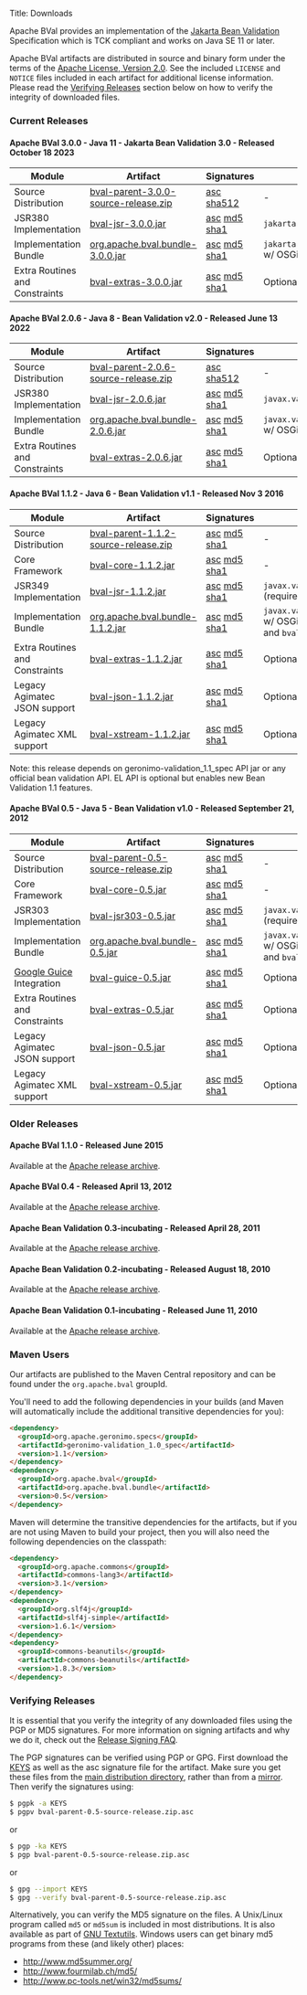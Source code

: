 Title: Downloads

Apache BVal provides an implementation of the
[Jakarta Bean Validation][bv-spec] Specification
which is TCK compliant and works on Java SE 11 or later.

Apache BVal artifacts are distributed in source and binary form under the
terms of the [Apache License, Version 2.0][ALv2].
See the included `LICENSE` and `NOTICE` files included in each artifact for
additional license information.  Please read the
[Verifying Releases](#Downloads-VerifyingReleases) section below on
how to verify the integrity of downloaded files.

[bv-spec]: https://jakarta.ee/specifications/bean-validation/3.0/
[ALv2]: http://www.apache.org/licenses/LICENSE-2.0

### Current Releases

#### Apache BVal 3.0.0 - Java 11 - Jakarta Bean Validation 3.0 - Released October 18 2023
Module | Artifact | Signatures | Comments
--|--|--|--
Source Distribution | [bval-parent-3.0.0-source-release.zip][src300] | [asc][src-asc300] [sha512][src-sha512300] | -
JSR380 Implementation | [bval-jsr-3.0.0.jar][jsr300] | [asc][jsr-asc300] [md5][jsr-md5300] [sha1][jsr-sha1300] | `jakarta.validation.spi.ValidationProvider`
Implementation Bundle | [org.apache.bval.bundle-3.0.0.jar][bundle300] | [asc][bundle-asc300] [md5][bundle-md5300] [sha1][bundle-sha1300] | `jakarta.validation.spi.ValidationProvider` w/ OSGi metadata (includes `bval-jsr`)
Extra Routines and Constraints | [bval-extras-3.0.0.jar][bvextras300] | [asc][bvextras-asc300] [md5][bvextras-md5300] [sha1][bvextras-sha1300] | Optional module

[src300]: http://www.apache.org/dyn/closer.cgi/bval/3.0.0/bval-parent-3.0.0-source-release.zip
[src-asc300]: http://www.apache.org/dist/bval/3.0.0/bval-parent-3.0.0-source-release.zip.asc
[src-sha512300]: http://www.apache.org/dist/bval/3.0.0/bval-parent-3.0.0-source-release.zip.sha512
[jsr300]: http://repo1.maven.org/maven2/org/apache/bval/bval-jsr/3.0.0/bval-jsr-3.0.0.jar
[jsr-asc300]: https://repository.apache.org/content/repositories/releases/org/apache/bval/bval-jsr/3.0.0/bval-jsr-3.0.0.jar.asc
[jsr-md5300]: https://repository.apache.org/content/repositories/releases/org/apache/bval/bval-jsr/3.0.0/bval-jsr-3.0.0.jar.md5
[jsr-sha1300]: https://repository.apache.org/content/repositories/releases/org/apache/bval/bval-jsr/3.0.0/bval-jsr-3.0.0.jar.sha1
[bundle300]: http://repo1.maven.org/maven2/org/apache/bval/org.apache.bval.bundle/3.0.0/org.apache.bval.bundle-3.0.0.jar
[bundle-asc300]: https://repository.apache.org/content/repositories/releases/org/apache/bval/org.apache.bval.bundle/3.0.0/org.apache.bval.bundle-3.0.0.jar.asc
[bundle-md5300]: https://repository.apache.org/content/repositories/releases/org/apache/bval/org.apache.bval.bundle/3.0.0/org.apache.bval.bundle-3.0.0.jar.md5
[bundle-sha1300]: https://repository.apache.org/content/repositories/releases/org/apache/bval/org.apache.bval.bundle/3.0.0/org.apache.bval.bundle-3.0.0.jar.sha1
[bvextras300]: http://repo1.maven.org/maven2/org/apache/bval/bval-extras/3.0.0/bval-extras-3.0.0.jar
[bvextras-asc300]: https://repository.apache.org/content/repositories/releases/org/apache/bval/bval-extras/3.0.0/bval-extras-3.0.0.jar.asc
[bvextras-md5300]: https://repository.apache.org/content/repositories/releases/org/apache/bval/bval-extras/3.0.0/bval-extras-3.0.0.jar.md5
[bvextras-sha1300]: https://repository.apache.org/content/repositories/releases/org/apache/bval/bval-extras/3.0.0/bval-extras-3.0.0.jar.sha1


#### Apache BVal 2.0.6 - Java 8 - Bean Validation v2.0 - Released June 13 2022
Module | Artifact | Signatures | Comments
--|--|--|--
Source Distribution | [bval-parent-2.0.6-source-release.zip][src206] | [asc][src-asc206] [sha512][src-sha512206] | -
JSR380 Implementation | [bval-jsr-2.0.6.jar][jsr206] | [asc][jsr-asc206] [md5][jsr-md5206] [sha1][jsr-sha1206] | `javax.validation.spi.ValidationProvider`
Implementation Bundle | [org.apache.bval.bundle-2.0.6.jar][bundle206] | [asc][bundle-asc206] [md5][bundle-md5206] [sha1][bundle-sha1206] | `javax.validation.spi.ValidationProvider` w/ OSGi metadata (includes `bval-jsr`)
Extra Routines and Constraints | [bval-extras-2.0.6.jar][bvextras206] | [asc][bvextras-asc206] [md5][bvextras-md5206] [sha1][bvextras-sha1206] | Optional module

[src206]: http://www.apache.org/dyn/closer.cgi/bval/2.0.6/bval-parent-2.0.6-source-release.zip
[src-asc206]: http://www.apache.org/dist/bval/2.0.6/bval-parent-2.0.6-source-release.zip.asc
[src-sha512206]: http://www.apache.org/dist/bval/2.0.6/bval-parent-2.0.6-source-release.zip.sha512
[jsr206]: http://repo1.maven.org/maven2/org/apache/bval/bval-jsr/2.0.6/bval-jsr-2.0.6.jar
[jsr-asc206]: https://repository.apache.org/content/repositories/releases/org/apache/bval/bval-jsr/2.0.6/bval-jsr-2.0.6.jar.asc
[jsr-md5206]: https://repository.apache.org/content/repositories/releases/org/apache/bval/bval-jsr/2.0.6/bval-jsr-2.0.6.jar.md5
[jsr-sha1206]: https://repository.apache.org/content/repositories/releases/org/apache/bval/bval-jsr/2.0.6/bval-jsr-2.0.6.jar.sha1
[bundle206]: http://repo1.maven.org/maven2/org/apache/bval/org.apache.bval.bundle/2.0.6/org.apache.bval.bundle-2.0.6.jar
[bundle-asc206]: https://repository.apache.org/content/repositories/releases/org/apache/bval/org.apache.bval.bundle/2.0.6/org.apache.bval.bundle-2.0.6.jar.asc
[bundle-md5206]: https://repository.apache.org/content/repositories/releases/org/apache/bval/org.apache.bval.bundle/2.0.6/org.apache.bval.bundle-2.0.6.jar.md5
[bundle-sha1206]: https://repository.apache.org/content/repositories/releases/org/apache/bval/org.apache.bval.bundle/2.0.6/org.apache.bval.bundle-2.0.6.jar.sha1
[bvextras206]: http://repo1.maven.org/maven2/org/apache/bval/bval-extras/2.0.6/bval-extras-2.0.6.jar
[bvextras-asc206]: https://repository.apache.org/content/repositories/releases/org/apache/bval/bval-extras/2.0.6/bval-extras-2.0.6.jar.asc
[bvextras-md5206]: https://repository.apache.org/content/repositories/releases/org/apache/bval/bval-extras/2.0.6/bval-extras-2.0.6.jar.md5
[bvextras-sha1206]: https://repository.apache.org/content/repositories/releases/org/apache/bval/bval-extras/2.0.6/bval-extras-2.0.6.jar.sha1

#### Apache BVal 1.1.2 - Java 6 - Bean Validation v1.1 - Released Nov 3 2016

Module | Artifact | Signatures | Comments
--|--|--|--
Source Distribution | [bval-parent-1.1.2-source-release.zip][src112] | [asc][src-asc112] [md5][src-md5112] [sha1][src-sha1112] | -
Core Framework | [bval-core-1.1.2.jar][core112] | [asc][core-asc112] [md5][core-md5112] [sha1][core-sha1112] | -
JSR349 Implementation | [bval-jsr-1.1.2.jar][jsr112] | [asc][jsr-asc112] [md5][jsr-md5112] [sha1][jsr-sha1112] | `javax.validation.spi.ValidationProvider` (requires `bval-core`)
Implementation Bundle | [org.apache.bval.bundle-1.1.2.jar][bundle112] | [asc][bundle-asc112] [md5][bundle-md5112] [sha1][bundle-sha1112] | `javax.validation.spi.ValidationProvider` w/ OSGi metadata (includes `bval-core` and `bval-jsr`)
Extra Routines and Constraints | [bval-extras-1.1.2.jar][bvextras112] | [asc][bvextras-asc112] [md5][bvextras-md5112] [sha1][bvextras-sha1112] | Optional module
Legacy Agimatec JSON support | [bval-json-1.1.2.jar][bvjson112] | [asc][bvjson-asc112] [md5][bvjson-md5112] [sha1][bvjson-sha1112] | Optional integration module
Legacy Agimatec XML support | [bval-xstream-1.1.2.jar][bvxstream112] | [asc][bvxstream-asc112] [md5][bvxstream-md5112] [sha1][bvxstream-sha1112] | Optional integration module

[src112]: http://www.apache.org/dyn/closer.cgi/bval/1.1.2/bval-parent-1.1.2-source-release.zip
[src-asc112]: http://www.apache.org/dist/bval/1.1.2/bval-parent-1.1.2-source-release.zip.asc
[src-md5112]: http://www.apache.org/dist/bval/1.1.2/bval-parent-1.1.2-source-release.zip.md5
[src-sha1112]: http://www.apache.org/dist/bval/1.1.2/bval-parent-1.1.2-source-release.zip.sha1
[core112]: http://repo1.maven.org/maven2/org/apache/bval/bval-core/1.1.2/bval-core-1.1.2.jar
[core-asc112]: https://repository.apache.org/content/repositories/releases/org/apache/bval/bval-core/1.1.2/bval-core-1.1.2.jar.asc
[core-md5112]: https://repository.apache.org/content/repositories/releases/org/apache/bval/bval-core/1.1.2/bval-core-1.1.2.jar.md5
[core-sha1112]: https://repository.apache.org/content/repositories/releases/org/apache/bval/bval-core/1.1.2/bval-core-1.1.2.jar.sha1
[jsr112]: http://repo1.maven.org/maven2/org/apache/bval/bval-jsr/1.1.2/bval-jsr-1.1.2.jar
[jsr-asc112]: https://repository.apache.org/content/repositories/releases/org/apache/bval/bval-jsr/1.1.2/bval-jsr-1.1.2.jar.asc
[jsr-md5112]: https://repository.apache.org/content/repositories/releases/org/apache/bval/bval-jsr/1.1.2/bval-jsr-1.1.2.jar.md5
[jsr-sha1112]: https://repository.apache.org/content/repositories/releases/org/apache/bval/bval-jsr/1.1.2/bval-jsr-1.1.2.jar.sha1
[bundle112]: http://repo1.maven.org/maven2/org/apache/bval/org.apache.bval.bundle/1.1.2/org.apache.bval.bundle-1.1.2.jar
[bundle-asc112]: https://repository.apache.org/content/repositories/releases/org/apache/bval/org.apache.bval.bundle/1.1.2/org.apache.bval.bundle-1.1.2.jar.asc
[bundle-md5112]: https://repository.apache.org/content/repositories/releases/org/apache/bval/org.apache.bval.bundle/1.1.2/org.apache.bval.bundle-1.1.2.jar.md5
[bundle-sha1112]: https://repository.apache.org/content/repositories/releases/org/apache/bval/org.apache.bval.bundle/1.1.2/org.apache.bval.bundle-1.1.2.jar.sha1
[bvextras112]: http://repo1.maven.org/maven2/org/apache/bval/bval-extras/1.1.2/bval-extras-1.1.2.jar
[bvextras-asc112]: https://repository.apache.org/content/repositories/releases/org/apache/bval/bval-extras/1.1.2/bval-extras-1.1.2.jar.asc
[bvextras-md5112]: https://repository.apache.org/content/repositories/releases/org/apache/bval/bval-extras/1.1.2/bval-extras-1.1.2.jar.md5
[bvextras-sha1112]: https://repository.apache.org/content/repositories/releases/org/apache/bval/bval-extras/1.1.2/bval-extras-1.1.2.jar.sha1
[bvjson112]: http://repo1.maven.org/maven2/org/apache/bval/bval-json/1.1.2/bval-json-1.1.2.jar
[bvjson-asc112]: https://repository.apache.org/content/repositories/releases/org/apache/bval/bval-json/1.1.2/bval-json-1.1.2.jar.asc
[bvjson-md5112]: https://repository.apache.org/content/repositories/releases/org/apache/bval/bval-json/1.1.2/bval-json-1.1.2.jar.md5
[bvjson-sha1112]: https://repository.apache.org/content/repositories/releases/org/apache/bval/bval-json/1.1.2/bval-json-1.1.2.jar.sha1
[bvxstream112]: http://repo1.maven.org/maven2/org/apache/bval/bval-xstream/1.1.2/bval-xstream-1.1.2.jar
[bvxstream-asc112]: https://repository.apache.org/content/repositories/releases/org/apache/bval/bval-xstream/1.1.2/bval-xstream-1.1.2.jar.asc
[bvxstream-md5112]: https://repository.apache.org/content/repositories/releases/org/apache/bval/bval-xstream/1.1.2/bval-xstream-1.1.2.jar.md5
[bvxstream-sha1112]: https://repository.apache.org/content/repositories/releases/org/apache/bval/bval-xstream/1.1.2/bval-xstream-1.1.2.jar.sha1

Note: this release depends on geronimo-validation_1.1_spec API jar or any official bean validation API. EL API is optional but enables new Bean Validation 1.1 features.

#### Apache BVal 0.5 - Java 5 - Bean Validation v1.0 - Released September 21, 2012

Module | Artifact | Signatures | Comments
--|--|--|--
Source Distribution | [bval-parent-0.5-source-release.zip][src] | [asc][src-asc] [md5][src-md5] [sha1][src-sha1] | -
Core Framework | [bval-core-0.5.jar][core] | [asc][core-asc] [md5][core-md5] [sha1][core-sha1] | -
JSR303 Implementation | [bval-jsr303-0.5.jar][jsr303] | [asc][jsr303-asc] [md5][jsr303-md5] [sha1][jsr303-sha1] | `javax.validation.spi.ValidationProvider` (requires `bval-core`)
Implementation Bundle | [org.apache.bval.bundle-0.5.jar][bundle] | [asc][bundle-asc] [md5][bundle-md5] [sha1][bundle-sha1] | `javax.validation.spi.ValidationProvider` w/ OSGi metadata (includes `bval-core` and `bval-jsr303`)
[Google Guice][guice] Integration | [bval-guice-0.5.jar][bvguice] | [asc][bvguice-asc] [md5][bvguice-md5] [sha1][bvguice-sha1] | Optional integration module
Extra Routines and Constraints | [bval-extras-0.5.jar][bvextras] | [asc][bvextras-asc] [md5][bvextras-md5] [sha1][bvextras-sha1] | Optional module
Legacy Agimatec JSON support | [bval-json-0.5.jar][bvjson] | [asc][bvjson-asc] [md5][bvjson-md5] [sha1][bvjson-sha1] | Optional integration module
Legacy Agimatec XML support | [bval-xstream-0.5.jar][bvxstream] | [asc][bvxstream-asc] [md5][bvxstream-md5] [sha1][bvxstream-sha1] | Optional integration module

[src]: http://www.apache.org/dyn/closer.cgi/bval/0.5/bval-parent-0.5-source-release.zip
[src-asc]: http://www.apache.org/dist/bval/0.5/bval-parent-0.5-source-release.zip.asc
[src-md5]: http://www.apache.org/dist/bval/0.5/bval-parent-0.5-source-release.zip.md5
[src-sha1]: http://www.apache.org/dist/bval/0.5/bval-parent-0.5-source-release.zip.sha1
[core]: http://repo1.maven.org/maven2/org/apache/bval/bval-core/0.5/bval-core-0.5.jar
[core-asc]: https://repository.apache.org/content/repositories/releases/org/apache/bval/bval-core/0.5/bval-core-0.5.jar.asc
[core-md5]: https://repository.apache.org/content/repositories/releases/org/apache/bval/bval-core/0.5/bval-core-0.5.jar.md5
[core-sha1]: https://repository.apache.org/content/repositories/releases/org/apache/bval/bval-core/0.5/bval-core-0.5.jar.sha1
[jsr303]: http://repo1.maven.org/maven2/org/apache/bval/bval-jsr303/0.5/bval-jsr303-0.5.jar
[jsr303-asc]: https://repository.apache.org/content/repositories/releases/org/apache/bval/bval-jsr303/0.5/bval-jsr303-0.5.jar.asc
[jsr303-md5]: https://repository.apache.org/content/repositories/releases/org/apache/bval/bval-jsr303/0.5/bval-jsr303-0.5.jar.md5
[jsr303-sha1]: https://repository.apache.org/content/repositories/releases/org/apache/bval/bval-jsr303/0.5/bval-jsr303-0.5.jar.sha1
[bundle]: http://repo1.maven.org/maven2/org/apache/bval/org.apache.bval.bundle/0.5/org.apache.bval.bundle-0.5.jar
[bundle-asc]: https://repository.apache.org/content/repositories/releases/org/apache/bval/org.apache.bval.bundle/0.5/org.apache.bval.bundle-0.5.jar.asc
[bundle-md5]: https://repository.apache.org/content/repositories/releases/org/apache/bval/org.apache.bval.bundle/0.5/org.apache.bval.bundle-0.5.jar.md5
[bundle-sha1]: https://repository.apache.org/content/repositories/releases/org/apache/bval/org.apache.bval.bundle/0.5/org.apache.bval.bundle-0.5.jar.sha1
[bvguice]: http://repo1.maven.org/maven2/org/apache/bval/bval-guice/0.5/bval-guice-0.5.jar
[bvguice-asc]: https://repository.apache.org/content/repositories/releases/org/apache/bval/bval-guice/0.5/bval-guice-0.5.jar.asc
[bvguice-md5]: https://repository.apache.org/content/repositories/releases/org/apache/bval/bval-guice/0.5/bval-guice-0.5.jar.md5
[bvguice-sha1]: https://repository.apache.org/content/repositories/releases/org/apache/bval/bval-guice/0.5/bval-guice-0.5.jar.sha1
[bvextras]: http://repo1.maven.org/maven2/org/apache/bval/bval-extras/0.5/bval-extras-0.5.jar
[bvextras-asc]: https://repository.apache.org/content/repositories/releases/org/apache/bval/bval-extras/0.5/bval-extras-0.5.jar.asc
[bvextras-md5]: https://repository.apache.org/content/repositories/releases/org/apache/bval/bval-extras/0.5/bval-extras-0.5.jar.md5
[bvextras-sha1]: https://repository.apache.org/content/repositories/releases/org/apache/bval/bval-extras/0.5/bval-extras-0.5.jar.sha1
[bvjson]: http://repo1.maven.org/maven2/org/apache/bval/bval-json/0.5/bval-json-0.5.jar
[bvjson-asc]: https://repository.apache.org/content/repositories/releases/org/apache/bval/bval-json/0.5/bval-json-0.5.jar.asc
[bvjson-md5]: https://repository.apache.org/content/repositories/releases/org/apache/bval/bval-json/0.5/bval-json-0.5.jar.md5
[bvjson-sha1]: https://repository.apache.org/content/repositories/releases/org/apache/bval/bval-json/0.5/bval-json-0.5.jar.sha1
[bvxstream]: http://repo1.maven.org/maven2/org/apache/bval/bval-xstream/0.5/bval-xstream-0.5.jar
[bvxstream-asc]: https://repository.apache.org/content/repositories/releases/org/apache/bval/bval-xstream/0.5/bval-xstream-0.5.jar.asc
[bvxstream-md5]: https://repository.apache.org/content/repositories/releases/org/apache/bval/bval-xstream/0.5/bval-xstream-0.5.jar.md5
[bvxstream-sha1]: https://repository.apache.org/content/repositories/releases/org/apache/bval/bval-xstream/0.5/bval-xstream-0.5.jar.sha1

[guice]: http://code.google.com/p/google-guice/

<a name="Downloads-OlderReleases"></a>

### Older Releases

#### Apache BVal 1.1.0 - Released June 2015
Available at the [Apache release archive](http://archive.apache.org/dist/bval/1.1.0).

#### Apache BVal 0.4 - Released April 13, 2012
Available at the [Apache release archive](http://archive.apache.org/dist/bval/0.4).

#### Apache Bean Validation 0.3-incubating - Released April 28, 2011
Available at the [Apache release archive](http://archive.apache.org/dist/incubator/bval/0.3-incubating).

#### Apache Bean Validation 0.2-incubating - Released August 18, 2010
Available at the [Apache release archive](http://archive.apache.org/dist/incubator/bval/0.2-incubating).

#### Apache Bean Validation 0.1-incubating - Released June 11, 2010
Available at the [Apache release archive](http://archive.apache.org/dist/incubator/bval/0.1-incubating).

<a name="Downloads-MavenUsers"></a>
### Maven Users

Our artifacts are published to the Maven Central repository and can be
found under the `org.apache.bval` groupId.

You'll need to add the following dependencies in your builds (and Maven
will automatically include the additional transitive dependencies for you):

```html
<dependency>
  <groupId>org.apache.geronimo.specs</groupId>
  <artifactId>geronimo-validation_1.0_spec</artifactId>
  <version>1.1</version>
</dependency>
<dependency>
  <groupId>org.apache.bval</groupId>
  <artifactId>org.apache.bval.bundle</artifactId>
  <version>0.5</version>
</dependency>
```

Maven will determine the transitive dependencies for the artifacts, but if
you are not using Maven to build your project, then you will also need the
following dependencies on the classpath:

```html    
<dependency>
  <groupId>org.apache.commons</groupId>
  <artifactId>commons-lang3</artifactId>
  <version>3.1</version>
</dependency>
<dependency>
  <groupId>org.slf4j</groupId>
  <artifactId>slf4j-simple</artifactId>
  <version>1.6.1</version>
</dependency>
<dependency>
  <groupId>commons-beanutils</groupId>
  <artifactId>commons-beanutils</artifactId>
  <version>1.8.3</version>
</dependency>
```

<a name="Downloads-VerifyingReleases"></a>
### Verifying Releases

It is essential that you verify the integrity of any downloaded files using
the PGP or MD5 signatures.  For more information on signing artifacts and
why we do it, check out the
[Release Signing FAQ](http://www.apache.org/dev/release-signing.html).

The PGP signatures can be verified using PGP or GPG.  First download the [KEYS](http://www.apache.org/dist/bval/KEYS)
as well as the asc signature file for the artifact.  Make sure you get
these files from the
[main distribution directory](http://www.apache.org/dist/bval/),
rather than from a
[mirror](http://www.apache.org/dyn/closer.cgi/bval/).
Then verify the signatures using:

```sh
$ pgpk -a KEYS
$ pgpv bval-parent-0.5-source-release.zip.asc
```

or

```sh
$ pgp -ka KEYS
$ pgp bval-parent-0.5-source-release.zip.asc
```

or

```sh
$ gpg --import KEYS
$ gpg --verify bval-parent-0.5-source-release.zip.asc
```

Alternatively, you can verify the MD5 signature on the files. A Unix/Linux
program called `md5` or `md5sum` is included in most distributions.  It is
also available as part of
[GNU Textutils](http://www.gnu.org/software/textutils/textutils.html).
Windows users can get binary md5 programs from these (and likely other) places:

 * <http://www.md5summer.org/>
 * <http://www.fourmilab.ch/md5/>
 * <http://www.pc-tools.net/win32/md5sums/>

